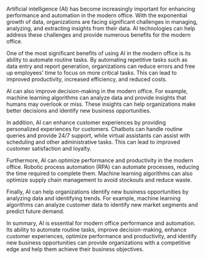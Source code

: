 

Artificial intelligence (AI) has become increasingly important for enhancing performance and automation in the modern office. With the exponential growth of data, organizations are facing significant challenges in managing, analyzing, and extracting insights from their data. AI technologies can help address these challenges and provide numerous benefits for the modern office.

One of the most significant benefits of using AI in the modern office is its ability to automate routine tasks. By automating repetitive tasks such as data entry and report generation, organizations can reduce errors and free up employees' time to focus on more critical tasks. This can lead to improved productivity, increased efficiency, and reduced costs.

AI can also improve decision-making in the modern office. For example, machine learning algorithms can analyze data and provide insights that humans may overlook or miss. These insights can help organizations make better decisions and identify new business opportunities.

In addition, AI can enhance customer experiences by providing personalized experiences for customers. Chatbots can handle routine queries and provide 24/7 support, while virtual assistants can assist with scheduling and other administrative tasks. This can lead to improved customer satisfaction and loyalty.

Furthermore, AI can optimize performance and productivity in the modern office. Robotic process automation (RPA) can automate processes, reducing the time required to complete them. Machine learning algorithms can also optimize supply chain management to avoid stockouts and reduce waste.

Finally, AI can help organizations identify new business opportunities by analyzing data and identifying trends. For example, machine learning algorithms can analyze customer data to identify new market segments and predict future demand.

In summary, AI is essential for modern office performance and automation. Its ability to automate routine tasks, improve decision-making, enhance customer experiences, optimize performance and productivity, and identify new business opportunities can provide organizations with a competitive edge and help them achieve their business objectives.
